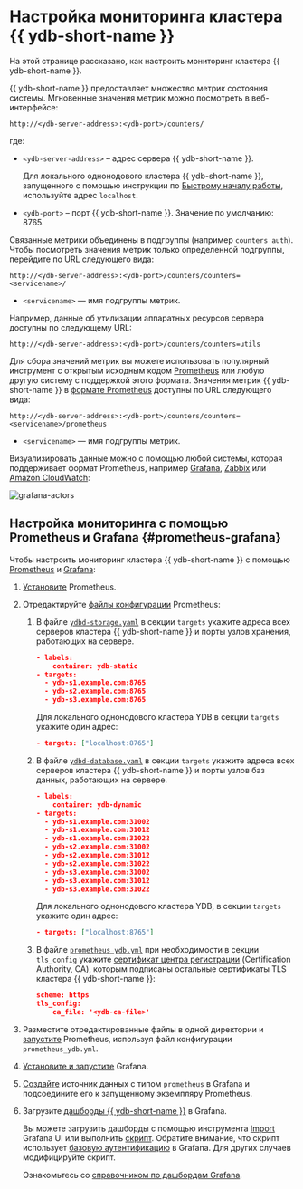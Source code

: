 # Настройка мониторинга кластера {{ ydb-short-name }}

На этой странице рассказано, как настроить мониторинг кластера {{ ydb-short-name }}.

{{ ydb-short-name }} предоставляет множество метрик состояния системы. Мгновенные значения метрик можно посмотреть в веб-интерфейсе:

```text
http://<ydb-server-address>:<ydb-port>/counters/
```

где:

- `<ydb-server-address>` – адрес сервера {{ ydb-short-name }}.

  Для локального однонодового кластера {{ ydb-short-name }}, запущенного с помощью инструкции по [Быстрому началу работы](../../quickstart.md), используйте адрес `localhost`.

- `<ydb-port>` – порт {{ ydb-short-name }}. Значение по умолчанию: 8765.

Связанные метрики объединены в подгруппы (например `counters auth`). Чтобы посмотреть значения метрик только определенной подгруппы, перейдите по URL следующего вида:

```text
http://<ydb-server-address>:<ydb-port>/counters/counters=<servicename>/
```

- `<servicename>` — имя подгруппы метрик.

Например, данные об утилизации аппаратных ресурсов сервера доступны по следующему URL:

```text
http://<ydb-server-address>:<ydb-port>/counters/counters=utils
```

Для сбора значений метрик вы можете использовать популярный инструмент с открытым исходным кодом [Prometheus](https://prometheus.io/) или любую другую систему с поддержкой этого формата. Значения метрик {{ ydb-short-name }} в [формате Prometheus](https://prometheus.io/docs/instrumenting/exposition_formats/) доступны по URL следующего вида:

```text
http://<ydb-server-address>:<ydb-port>/counters/counters=<servicename>/prometheus
```

- `<servicename>` — имя подгруппы метрик.

Визуализировать данные можно с помощью любой системы, которая поддерживает формат Prometheus, например [Grafana](https://grafana.com/), [Zabbix](https://www.zabbix.com/ru/) или [Amazon CloudWatch](https://aws.amazon.com/ru/cloudwatch/):

![grafana-actors](../../_assets/grafana-actors.png)

## Настройка мониторинга с помощью Prometheus и Grafana {#prometheus-grafana}

Чтобы настроить мониторинг кластера {{ ydb-short-name }} с помощью [Prometheus](https://prometheus.io/) и [Grafana](https://grafana.com/):

1. [Установите](https://prometheus.io/docs/prometheus/latest/getting_started) Prometheus.

1. Отредактируйте [файлы конфигурации]() Prometheus:

    1. В файле [`ydbd-storage.yaml`]() в секции `targets` укажите адреса всех серверов кластера {{ ydb-short-name }} и порты узлов хранения, работающих на сервере.

        ```json
        - labels:
            container: ydb-static
        - targets:
          - ydb-s1.example.com:8765
          - ydb-s2.example.com:8765
          - ydb-s3.example.com:8765
        ```

        Для локального однонодового кластера YDB в секции `targets` укажите один адрес:

        ```json
        - targets: ["localhost:8765"]
        ```
        
    1. В файле [`ydbd-database.yaml`]() в секции `targets` укажите адреса всех серверов кластера {{ ydb-short-name }} и порты узлов баз данных, работающих на сервере.

        ```json
        - labels:
            container: ydb-dynamic
        - targets:
          - ydb-s1.example.com:31002
          - ydb-s1.example.com:31012
          - ydb-s1.example.com:31022
          - ydb-s2.example.com:31002
          - ydb-s2.example.com:31012
          - ydb-s2.example.com:31022
          - ydb-s3.example.com:31002
          - ydb-s3.example.com:31012
          - ydb-s3.example.com:31022
        ```
  
        Для локального однонодового кластера YDB, в секции `targets` укажите один адрес:

        ```json
        - targets: ["localhost:8765"]
        ```

    1. В файле [`prometheus_ydb.yml`]() при необходимости в секции `tls_config` укажите [сертификат центра регистрации](../deployment-options/manual/initial-deployment.md#tls-certificates) (Certification Authority, CA), которым подписаны остальные сертификаты TLS кластера {{ ydb-short-name }}:

       ```json
       scheme: https
       tls_config:
           ca_file: '<ydb-ca-file>'
       ```

1. Разместите отредактированные файлы в одной директории и [запустите](https://prometheus.io/docs/prometheus/latest/getting_started/#starting-prometheus) Prometheus, используя файл конфигурации `prometheus_ydb.yml`.

1. [Установите и запустите](https://grafana.com/docs/grafana/latest/getting-started/getting-started/) Grafana.

1. [Создайте](https://prometheus.io/docs/visualization/grafana/#creating-a-prometheus-data-source) источник данных с типом `prometheus` в Grafana и подсоедините его к запущенному экземпляру Prometheus.

1. Загрузите [дашборды {{ ydb-short-name }}](https://github.com/ydb-platform/ydb/tree/main/ydb/deploy/helm/ydb-prometheus/dashboards) в Grafana.

    Вы можете загрузить дашборды с помощью инструмента [Import](https://grafana.com/docs/grafana/latest/dashboards/export-import/#import-dashboard) Grafana UI или выполнить [скрипт](https://github.com/ydb-platform/ydb/tree/main/ydb/deploy/grafana_dashboards/local_upload_dashboards.sh). Обратите внимание, что скрипт использует [базовую аутентификацию](https://grafana.com/docs/grafana/latest/http_api/create-api-tokens-for-org/#authentication) в Grafana. Для других случаев модифицируйте скрипт.

    Ознакомьтесь со [справочником по дашбордам Grafana](../../reference/observability/metrics/grafana-dashboards.md).
